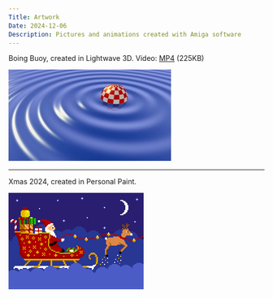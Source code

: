 ```yaml
---
Title: Artwork
Date: 2024-12-06
Description: Pictures and animations created with Amiga software
---
```


Boing Buoy, created in Lightwave 3D. Video: [MP4](boing_buoy.mp4) (225KB)

![](boing_buoy.jpg)

***

Xmas 2024, created in Personal Paint.

![](xmas2024.png)
